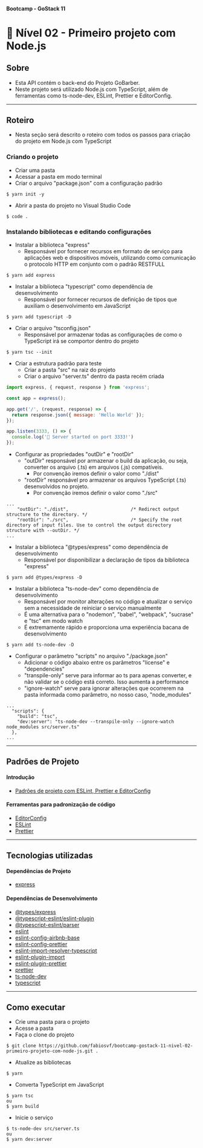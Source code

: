 ####  Bootcamp - GoStack 11
# 🚀 Nível 02 - Primeiro projeto com Node.js

## Sobre

- Esta API contém o back-end do Projeto GoBarber.
- Neste projeto será utilizado Node.js com TypeScript, além de ferramentas como ts-node-dev, ESLint, Prettier e EditorConfig.

---

## Roteiro

- Nesta seção será descrito o roteiro com todos os passos para criação do projeto em Node.js com TypeScript

### Criando o projeto
- Criar uma pasta
- Acessar a pasta em modo terminal
- Criar o arquivo "package.json" com a configuração padrão
```
$ yarn init -y
```
- Abrir a pasta do projeto no Visual Studio Code
```
$ code .
```
### Instalando bibliotecas e editando configurações
- Instalar a biblioteca "express"
  - Responsável por fornecer recursos em formato de serviço para aplicações web e dispositivos móveis, utilizando como comunicação o protocolo HTTP em conjunto com o padrão RESTFULL
```
$ yarn add express
```
- Instalar a biblioteca "typescript" como dependência de desenvolvimento
  - Responsável por fornecer recursos de definição de tipos que auxiliam o desenvolvimento em JavaScript
```
$ yarn add typescript -D
```
- Criar o arquivo "tsconfig.json"
  - Responsável por armazenar todas as configurações de como o TypeScript irá se comportor dentro do projeto
```
$ yarn tsc --init
```
- Criar a estrutura padrão para teste
  - Criar a pasta "src" na raiz do projeto
  - Criar o arquivo "server.ts" dentro da pasta recém criada
```js
import express, { request, response } from 'express';

const app = express();

app.get('/', (request, response) => {
  return response.json({ message: 'Hello World' });
});

app.listen(3333, () => {
  console.log('🚀 Server started on port 3333!')
});
```
- Configurar as propriedades "outDir" e "rootDir"
  - "outDir" responsável por armazenar o build da aplicação, ou seja, converter os arquivo (.ts) em arquivos (.js) compatíveis.
    - Por convenção iremos definir o valor como "./dist"
  - "rootDir" responsável pro armazenar os arquivos TypeScript (.ts) desenvolvidos no projeto.
    - Por convenção iremos definir o valor como "./src"
```
...
    "outDir": "./dist",                       /* Redirect output structure to the directory. */
    "rootDir": "./src",                       /* Specify the root directory of input files. Use to control the output directory structure with --outDir. */
...
```
- Instalar a biblioteca "@types/express" como dependência de desenvolvimento
  - Responsável por disponibilizar a declaração de tipos da biblioteca "express"
```
$ yarn add @types/express -D
```
- Instalar a biblioteca "ts-node-dev" como dependência de desenvolvimento
  - Responsável por monitor alterações no código e atualizar o serviço sem a necessidade de reiniciar o serviço manualmente
  - É uma alternativa para o "nodemon", "babel", "webpack", "sucrase" e "tsc" em modo watch
  - É extremamente rápido e proporciona uma experiência bacana de desenvolvimento
```
$ yarn add ts-node-dev -D

```
- Configurar o parâmetro "scripts" no arquivo "./package.json"
  - Adicionar o código abaixo entre os parâmetros "license" e "dependencies"
  - "transpile-only" serve para informar ao ts para apenas converter, e não validar se o código está correto. Isso aumenta a performance
  - "ignore-watch" serve para ignorar alterações que ocorrerem na pasta informada como parâmetro, no nosso caso, "node_modules"
```
...
  "scripts": {
    "build": "tsc",
    "dev:server": "ts-node-dev --transpile-only --ignore-watch node_modules src/server.ts"
  },
...
```
---

## Padrões de Projeto

#### Introdução
- [Padrões de projeto com ESLint, Prettier e EditorConfig](docs/Padr%c3%b5es+de+projeto+com+ESLint%2c+Prettier+e+EditorConfig.pdf)
#### Ferramentas para padronização de código
- [EditorConfig](docs/EditorConfig.pdf)
- [ESLint](docs/ESLint.pdf)
- [Prettier](docs/Prettier.pdf)

---

## Tecnologias utilizadas

#### Dependências de Projeto
- [express](https://yarnpkg.com/package/express)

#### Dependências de Desenvolvimento
- [@types/express](https://yarnpkg.com/package/@types/express)
- [@typescript-eslint/eslint-plugin](https://yarnpkg.com/package/@typescript-eslint/eslint-plugin)
- [@typescript-eslint/parser](https://yarnpkg.com/package/@typescript-eslint/parser)
- [eslint](https://yarnpkg.com/package/eslint)
- [eslint-config-airbnb-base](https://yarnpkg.com/package/eslint-config-airbnb-base)
- [eslint-config-prettier](https://yarnpkg.com/package/eslint-config-prettier)
- [eslint-import-resolver-typescript](https://yarnpkg.com/package/eslint-import-resolver-typescript)
- [eslint-plugin-import](https://yarnpkg.com/package/eslint-plugin-import)
- [eslint-plugin-prettier](https://yarnpkg.com/package/eslint-plugin-prettier)
- [prettier](https://yarnpkg.com/package/prettier)
- [ts-node-dev](https://yarnpkg.com/package/ts-node-dev)
- [typescript](https://yarnpkg.com/package/typescript)

---

## Como executar
- Crie uma pasta para o projeto
- Acesse a pasta
- Faça o clone do projeto
```
$ git clone https://github.com/fabiosvf/bootcamp-gostack-11-nivel-02-primeiro-projeto-com-node-js.git .
```
- Atualize as bibliotecas
```
$ yarn
```
- Converta TypeScript em JavaScript
```
$ yarn tsc
ou
$ yarn build
```
- Inicie o serviço
```
$ ts-node-dev src/server.ts
ou
$ yarn dev:server
```
